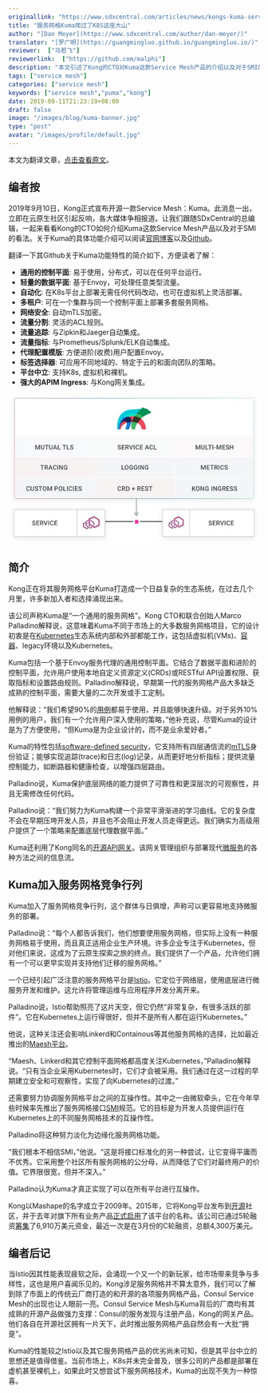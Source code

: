 ```yaml
---
originallink: "https://www.sdxcentral.com/articles/news/kongs-kuma-service-mesh-climbs-the-kubernetes-wall/2019/09/"
title: "服务网格Kuma爬过了K8S这座大山"
author: "[Dan Meyer](https://www.sdxcentral.com/author/dan-meyer/)"
translator: "[罗广明](https://guangmingluo.github.io/guangmingluo.io/)"
reviewer:  ["马若飞"]
reviewerlink:  ["https://github.com/malphi"]
description: "本文引述了Kong的CTO对Kuma这款Service Mesh产品的介绍以及对于SMI的看法。"
tags: ["service mesh"]
categories: ["service mesh"]
keywords: ["service mesh","puma","kong"]
date: 2019-09-11T21:23:19+08:00
draft: false
image: "/images/blog/kuma-banner.jpg"
type: "post"
avatar: "/images/profile/default.jpg"
---
```


本文为翻译文章，[点击查看原文](https://www.sdxcentral.com/articles/news/kongs-kuma-service-mesh-climbs-the-kubernetes-wall/2019/09/)。

## 编者按

2019年9月10日，Kong正式宣布开源一款Service Mesh：Kuma。此消息一出，立即在云原生社区引起反响，各大媒体争相报道。让我们跟随SDxCentral的总编辑，一起来看看Kong的CTO如何介绍Kuma这款Service Mesh产品以及对于SMI的看法。关于Kuma的具体功能介绍可以阅读[官网博客](https://konghq.com/blog/introducing-kuma-universal-service-mesh/)以及[Github](https://github.com/Kong/kuma)。

翻译一下其Github关于Kuma功能特性的简介如下，方便读者了解：

- **通用的控制平面**: 易于使用，分布式，可以在任何平台运行。
- **轻量的数据平面**: 基于Envoy，可处理任意类型流量。
- **自动化**: 在K8s平台上部署无需任何代码改动，也可在虚拟机上灵活部署。
- **多租户**: 可在一个集群与同一个控制平面上部署多套服务网格。
- **网络安全**: 自动mTLS加密。
- **流量分割**: 灵活的ACL规则。
- **流量追踪**: 与Zipkin和Jaeger自动集成。
- **流量指标**: 与Prometheus/Splunk/ELK自动集成。
- **代理配置模版**: 方便进阶(收费)用户配置Envoy。
- **标签选择器**: 可应用不同地域的、特定于云的和面向团队的策略。
- **平台中立**: 支持K8s, 虚拟机和裸机。
- **强大的APIM Ingress**: 与Kong网关集成。

![kuma-architecture](kuma-architecture.jpeg)

## 简介

Kong正在将其服务网格平台Kuma打造成一个日益复杂的生态系统，在过去几个月里，许多新加入者和选择涌现出来。

该公司声称Kuma是“一个通用的服务网格”。Kong CTO和联合创始人Marco Palladino解释说，这意味着Kuma不同于市场上的大多数服务网格项目，它的设计初衷是在[Kubernetes](https://www.sdxcentral.com/monitoring/definitions/kubernets-monitoring/)生态系统内部和外部都能工作，这包括虚拟机(VMs)、[容器](https://www.sdxcentral.com/containers/)、legacy环境以及Kubernetes。

Kuma包括一个基于Envoy服务代理的通用控制平面。它结合了数据平面和进阶的控制平面，允许用户使用本地自定义资源定义(CRDs)或RESTful API设置权限、获取指标和设置路由规则。Palladino解释说，早期第一代的服务网格产品大多缺乏成熟的控制平面，需要大量的二次开发或手工定制。

他解释说：“我们希望90%的[用例](https://www.sdxcentral.com/cloud/definitions/software-defined-everything-part-5-sdx-use-cases/)都易于使用，并且能够快速升级。对于另外10%用例的用户，我们有一个允许用户深入使用的策略，”他补充说，尽管Kuma的设计是为了方便使用，“但Kuma是为企业设计的，而不是业余爱好者。”

Kuma的特性包括[software-defined security](https://www.sdxcentral.com/security/)，它支持所有四层通信流的[mTLS](https://www.sdxcentral.com/security/definitions/what-is-software-defined-security/)身份验证；能够实现追踪(trace)和日志(log)记录，从而更好地分析指标；提供流量控制能力，如断路器和健康检查，以增强四层路由。

Palladino说，Kuma保护底层网络的能力提供了可靠性和更深层次的可观察性，并且无需修改任何代码。

Palladino说：“我们努力为Kuma构建一个非常平滑渐进的学习曲线。它的复杂度不会在早期压垮开发人员，并且也不会阻止开发人员走得更远。我们确实为高级用户提供了一个策略来配置底层代理数据平面。”

Kuma还利用了Kong同名的[开源API网关](https://www.sdxcentral.com/articles/news/kong-crushes-api-orchestration-challenges/2018/09/)。该网关管理组织与部署现代[微服务](https://www.sdxcentral.com/networking/nfv/definitions/microservices-architecture-telco-cloud/)的各种方法之间的信息流。

## Kuma加入服务网格竞争行列

Kuma加入了服务网格竞争行列，这个群体与日俱增，声称可以更容易地支持微服务的部署。

Palladino说：“每个人都告诉我们，他们想要使用服务网格，但实际上没有一种服务网格易于使用，而且真正适用企业生产环境。许多企业专注于Kubernetes，但对他们来说，这成为了云原生探索之旅的终点。我们提供了一个产品，允许他们拥有一个可以更早实现并支持他们迁移的服务网格。”

一个已经引起广泛注意的服务网格平台是[Istio](https://www.sdxcentral.com/articles/news/google-drives-direct-istio-access-into-google-kubernetes-engine/2018/11/)。它定位于网络层，使用底层进行微服务开发和维护。这允许将管理运维与应用程序开发分离开来。

Palladino说，Istio帮助照亮了这片天空，但它仍然“非常复杂，有很多活跃的部件”。它在Kubernetes上运行得很好，但并不是所有人都在运行Kubernetes。”

他说，这种关注还会影响Linkerd和Containous等其他服务网格的选择，比如最近推出的[Maesh平台](https://www.sdxcentral.com/articles/news/containous-maesh-barges-into-the-service-mesh-morass/2019/09/)。

“Maesh、Linkerd和其它控制平面网格都高度关注Kubernetes，”Palladino解释说。“只有当企业采用Kubernetes时，它们才会被采用。我们通过在这一过程的早期建立安全和可观察性，实现了向Kubernetes的过渡。”

还需要努力协调服务网格平台之间的互操作性。其中之一由微软牵头，它在今年早些时候率先推出了服务网格接口[SMI](https://www.sdxcentral.com/articles/news/microsoft-spearheads-service-mesh-interoperability-push/2019/05/)规范。它的目标是为开发人员提供运行在Kubernetes上的不同服务网格技术的互操作性。

Palladino将这种努力淡化为边缘化服务网格功能。

“我们根本不相信SMI，”他说。“这是将接口标准化的另一种尝试，让它变得平庸而不优秀。它采用整个社区所有服务网格的公分母，从而降低了它们对最终用户的价值。它界限很宽，但并不深入。”

Palladino认为Kuma才真正实现了可以在所有平台进行互操作。

Kong以Mashape的名字成立于2009年。2015年，它将Kong平台发布到[开源](https://konghq.com/blog/ing-inc/)社区，并于去年对旗下所有业务产品[正式启用](https://konghq.com/blog/introducing-kong-inc/)了该平台的名称。该公司已通过5轮融资[筹集](https://www.crunchbase.com/organization/konghq#section-funding-rounds)了6,910万美元资金，最近一次是在3月份的C轮融资，总额4,300万美元。

## 编者后记

当Istio因其性能表现疲软之际，会涌现一个又一个的新玩家，给市场带来竞争与多样性，这也是用户喜闻乐见的。Kong涉足服务网格并不算太意外，我们可以了解到除了市面上的传统云厂商打造的和开源的各项服务网格产品，Consul Service Mesh的出现也让人眼前一亮。Consul Service Mesh与Kuma背后的厂商均有其成熟的开源产品做强力支撑：Consul的服务发现与注册产品，Kong的网关产品。他们各自在开源社区拥有一片天下，此时推出服务网格产品自然会有一大批“拥趸”。

Kuma的性能较之Istio以及其它服务网格产品的优劣尚未可知，但是其平台中立的思想还是值得借鉴。当前市场上，K8s并未完全普及，很多公司的产品都是部署在虚机甚至裸机上，如果此时又想尝试下服务网格技术，Kuma的出现不失为一种惊喜。
